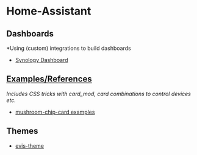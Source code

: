 # Home-Assistant

## Dashboards
*Using (custom) integrations to build dashboards
* [Synology Dashboard](dashboards/synology-dashboard/)

## [Examples/References](examples/readme.md)
*Includes CSS tricks with card_mod, card combinations to control devices etc.*
* [mushroom-chip-card examples](examples/mushroom-chip-card.md)

## Themes
* [evis-theme](themes/readme.md)
